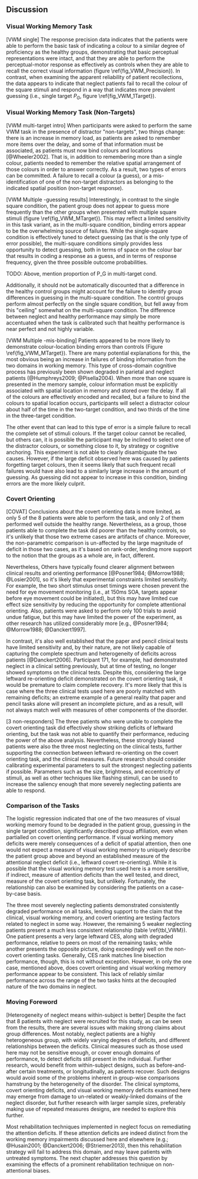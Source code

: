 Discussion
----------

### Visual Working Memory Task 

[VWM single] The response precision data indicates that the
patients were able to perform the basic task of indicating a
colour to a similar degree of proficiency as the healthy 
groups, demonstrating that basic perceptual representations were
intact, and that they are able to perform the perceptual-motor response as
effectively as controls when they are able to recall the correct
visual information (figure \ref{fig_VWM_Precision}). In contrast,
when examining the apparent reliability of patient recollections,
the data appears to indicate that neglect patients fail to recall
the colour of the square stimuli and respond in a way that 
indicates more prevalent guessing (i.e., single target $P_G$, 
figure \ref{fig_VWM_1Target}).


### Visual Working Memory Task (Non-Targets)

[VWM multi-target intro] When participants were asked to perform the
same VWM task in the presence of distractor "non-targets", two things change:
there is an increase in memory load, as patients are asked to
remember more items over the delay, and some of that information must be
associated, as patients must now bind colours and locations
[@Wheeler2002].  That is, in addition to remembering more than a
single colour, patients needed to remember the relative spatial
arrangement of those colours in order to answer correctly.  As a
result, two types of errors can be committed. A failure to recall
a colour (a guess), or a mis-identification of one of the
non-target distractors as belonging to the indicated spatial position
(non-target response). 


[VWM Multiple -guessing results] 
Interestingly, in contrast to the single square condition, the
patient group does not appear to guess more frequently than the
other groups when presented with multiple square stimuli (figure
\ref{fig_VWM_MTarget}).  This may reflect a limited sensitivity in
this task variant, as in the multi-square condition, binding
errors appear to be the overwhelming source of failures. While the
single-square condition is effectively tuned to detect guessing
(as that is the only type of error possible), the multi-square
conditions simply provides less opportunity to detect guessing,
both in terms of space on the colour bar that results in coding a
response as a guess, and in terms of response frequency, given the
three possible outcome probabilities.

TODO: Above, mention proportion of P_G in multi-target cond.

Additionally, it should not be automatically discounted that a
difference in the healthy control groups might account for the
failure to identify group differences in guessing in the
multi-square condition. The control groups perform almost
perfectly on the single square condition, but fell away from this
"ceiling" somewhat on the multi-square condition. The difference
between neglect and healthy performance may simply be more
accentuated when the task is calibrated such that healthy
performance is near perfect and not highly variable.


[VWM Multiple -mis-binding] Patients appeared to be more likely to
demonstrate colour-location binding errors than controls (Figure
\ref{fig_VWM_MTarget}).  There are many potential explanations for
this, the most obvious being an increase in failures of binding
information from the two domains in working memory. This type of 
cross-domain cognitive
process has previously been shown degraded in parietal and neglect
patients (@Humphreys2009; @Pisella2004).  When more than one
square is presented in the memory sample, colour information 
must be explicitly
associated with spatial location in memory and stored over the
delay.  If all of the colours
are effectively encoded and recalled, but a failure to bind the
colours to spatial location occurs, participants will select a
distractor colour about half of the time in the two-target condition,
and two thirds of the time in the three-target condition. 

The other event that can lead to this type of error is a simple
failure to recall the complete set of stimuli colours. If the
target colour cannot be recalled, but others can, it is possible
the participant may be inclined to select one of the distractor
colours, or something close to it, by strategy or cognitive
anchoring. This experiment is not able to clearly disambiguate the
two causes.  However, if the large deficit observed here was
caused by patients forgetting target colours, then it seems likely
that such frequent recall failures would have also lead to a
similarly large increase in the amount of guessing. As guessing
did not appear to increase in this condition, binding errors are
the more likely culprit.

### Covert Orienting
[COVAT] Conclusions about the covert orienting data is more
limited, as only 5 of the 8 patients were able to perform the task, and
only 2 of them performed well outside the healthy range.
Nevertheless, as a group, those patients able to complete the task
did poorer than the healthy controls, so it's unlikely that those
two extreme cases are artifacts of chance. Moreover, the non-parametric
comparison is un-affected by the large magnitude of deficit in
those two cases, as it's based on rank-order, lending more support
to the notion that the groups as a whole are, in fact, different. 

Nevertheless, Others have typically found clearer alignment
between clinical results and orienting performance [@Posner1984;
@Morrow1988; @Losier2001], so it's likely that experimental
constraints limited sensitivity.  For example, the two short
stimulus onset timings were chosen prevent the need for eye
movement monitoring (i.e., at 150ms SOA, targets appear before eye
movement could be initiated), but this may have limited cue effect
size sensitivity by reducing the opportunity for complete
attentional orienting.  Also, patients were asked to perform only
100 trials to avoid undue fatigue, but this may have limited the
power of the experiment, as other research has utilized
considerably more [e.g., @Posner1984; @Morrow1988; @Danckert1997].

In contrast, it's also well established that the paper and pencil
clinical tests have limited sensitivity and, by their nature, are
not likely capable of capturing the complete spectrum and
heterogeneity of deficits across patients [@Danckert2006].
Participant 171, for example, had demonstrated neglect in a
clinical setting previously, but at time of testing, no longer
showed symptoms on the clinical tests.  Despite this, considering
the large leftward re-orienting deficit demonstrated on the 
covert orienting task, it would be
premature to claim complete recovery. It's more likely that this
is case where the three clinical tests used here are poorly
matched with remaining deficits; an extreme example of a general
reality that paper and pencil tasks alone will present
an incomplete picture, and as a result, will not always match well
with measures of other components of the disorder. 

[3 non-responders]  The three patients who were unable to complete the
covert orienting task did effectively show striking deficits of
leftward orienting, but the task was not able to quantify
their performance, reducing the power of the above analysis.
Nevertheless, these strongly biased patients were also the
three most neglecting on the clinical tests, further supporting
the connection between leftward re-orienting on the covert
orienting task, and the clinical measures. Future research should consider
calibrating experimental parameters to suit the strongest
neglecting patients if possible. Parameters such as the size, brightness, and
eccentricity of stimuli, as well as other techniques like
flashing stimuli, can be used to increase the saliency enough that
more severely neglecting patients are able to respond.

### Comparison of the Tasks

The logistic regression indicated that one of the two measures of
visual working memory found to be degraded in the patient group,
guessing in the single target condition, significantly described
group affiliation, even when partialled on covert orienting
performance. If visual working memory deficits were merely
consequences of a deficit of spatial attention, then one would not
expect a measure of visual working memory to uniquely describe the
patient group above and beyond an established measure of the
attentional neglect deficit (i.e., leftward covert re-orienting).
While it is possible that the visual working memory test used here
is a more sensitive, if indirect, measure of attention deficits
than the well tested, and direct, measure of the covert orienting
task, but unlikely. Fortunately, the relationship can also be
examined by considering the patients on a case-by-case basis.

The three most severely neglecting patients demonstrated
consistently degraded performance on all tasks, lending support to
the claim that the clinical, visual working memory, and covert
orienting are testing factors related to neglect in some way.
However, the remaining 5 weaker neglecting patients present a much
less consistent relationship (table \ref{tbl_VWM}). One patient
presents a very large leftward CES, along with degraded
performance, relative to peers on most of the remaining tasks;
while another presents the opposite picture, doing exceedingly
well on the non-covert orienting tasks.  Generally, CES rank
matches line bisection performance, though, this is not without
exception. However, in only the one case, mentioned above, does
covert orienting and visual working memory performance appear to
be consistent. This lack of reliably similar performance across
the range of the two tasks hints at the decoupled nature of the
two domains in neglect. 

### Moving Foreword

[Heterogeneity of neglect means within-subject is better] Despite
the fact that 8 patients with neglect were recruited for this
study, as can be seen from the results, there are several issues
with making strong claims about group differences. Most notably,
neglect patients are a highly heterogeneous group, with widely
varying degrees of deficits, and different relationships between
the deficits. Clinical measures such as those used here may not be
sensitive enough, or cover enough domains of performance, to
detect deficits still present in the individual.  Further
research, would benefit from within-subject designs, such as
before-and-after certain treatments, or longitudinally, as
patients recover. Such designs would avoid some of the problems
inherent in group-wise comparisons hamstrung by the heterogeneity
of the disorder.  The clinical symptoms, covert orienting
deficits, and visual working memory deficits examined here may
emerge from damage to un-related or weakly-linked domains of the
neglect disorder, but further research with larger sample sizes,
preferably making use of repeated measures designs, are needed to
explore this further.

Most rehabilitation techniques implemented in neglect focus on
remediating the attention deficits. If these attention deficits
are indeed distinct from the working memory impairments discussed
here and elsewhere (e.g.; @Husain2001; @Danckert2006;
@Striemer2013), then this rehabilitation strategy will fail to
address this domain, and may leave patients with untreated
symptoms.  The next chapter addresses this question by examining
the effects of a prominent rehabilitation technique on
non-attentional biases.
